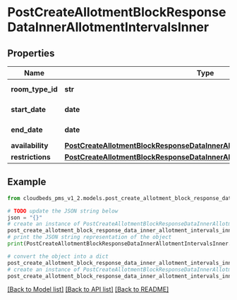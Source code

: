 # PostCreateAllotmentBlockResponseDataInnerAllotmentIntervalsInner


## Properties

Name | Type | Description | Notes
------------ | ------------- | ------------- | -------------
**room_type_id** | **str** | Room type ID | [optional] 
**start_date** | **date** | Interval start date | [optional] 
**end_date** | **date** | Interval end date | [optional] 
**availability** | [**PostCreateAllotmentBlockResponseDataInnerAllotmentIntervalsInnerAvailability**](PostCreateAllotmentBlockResponseDataInnerAllotmentIntervalsInnerAvailability.md) |  | [optional] 
**restrictions** | [**PostCreateAllotmentBlockResponseDataInnerAllotmentIntervalsInnerRestrictions**](PostCreateAllotmentBlockResponseDataInnerAllotmentIntervalsInnerRestrictions.md) |  | [optional] 

## Example

```python
from cloudbeds_pms_v1_2.models.post_create_allotment_block_response_data_inner_allotment_intervals_inner import PostCreateAllotmentBlockResponseDataInnerAllotmentIntervalsInner

# TODO update the JSON string below
json = "{}"
# create an instance of PostCreateAllotmentBlockResponseDataInnerAllotmentIntervalsInner from a JSON string
post_create_allotment_block_response_data_inner_allotment_intervals_inner_instance = PostCreateAllotmentBlockResponseDataInnerAllotmentIntervalsInner.from_json(json)
# print the JSON string representation of the object
print(PostCreateAllotmentBlockResponseDataInnerAllotmentIntervalsInner.to_json())

# convert the object into a dict
post_create_allotment_block_response_data_inner_allotment_intervals_inner_dict = post_create_allotment_block_response_data_inner_allotment_intervals_inner_instance.to_dict()
# create an instance of PostCreateAllotmentBlockResponseDataInnerAllotmentIntervalsInner from a dict
post_create_allotment_block_response_data_inner_allotment_intervals_inner_from_dict = PostCreateAllotmentBlockResponseDataInnerAllotmentIntervalsInner.from_dict(post_create_allotment_block_response_data_inner_allotment_intervals_inner_dict)
```
[[Back to Model list]](../README.md#documentation-for-models) [[Back to API list]](../README.md#documentation-for-api-endpoints) [[Back to README]](../README.md)


